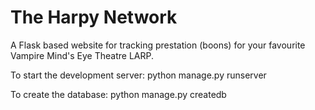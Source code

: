 # The Harpy Network
A Flask based website for tracking prestation (boons) for your favourite Vampire Mind's Eye Theatre LARP.

To start the development server:
python manage.py runserver

To create the database:
python manage.py createdb
